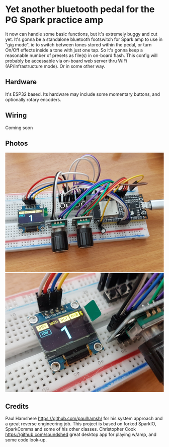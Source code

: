 # Yet another bluetooth pedal for the PG Spark practice amp
It now can handle some basic functions, but it's extremely buggy and cut yet.
It's gonna be a standalone bluetooth footswitch for Spark amp to use in "gig mode", ie to switch between tones stored within the pedal, or turn On/Off effects inside a tone with just one tap. So it's gonna keep a reasonable number of presets as file(s) in on-board flash.
This config will probably be accessable via on-board web server thru WiFi (AP/Infrastructure mode). Or in some other way.

## Hardware
It's ESP32 based.
Its hardware may include some momentary buttons, and optionally rotary encoders.

## Wiring
Coming soon

## Photos
![](/images/2021-05-09%2018-23-49.JPG)
![](/images/2021-05-09%2018-24-17.JPG)

## Credits
Paul Hamshere https://github.com/paulhamsh/ for his system approach and a great reverse engineering job. This project is based on forked SparkIO, SparkComms and some of his other classes.
Christopher Cook https://github.com/soundshed great desktop app for playing w/amp, and some code look-up.

